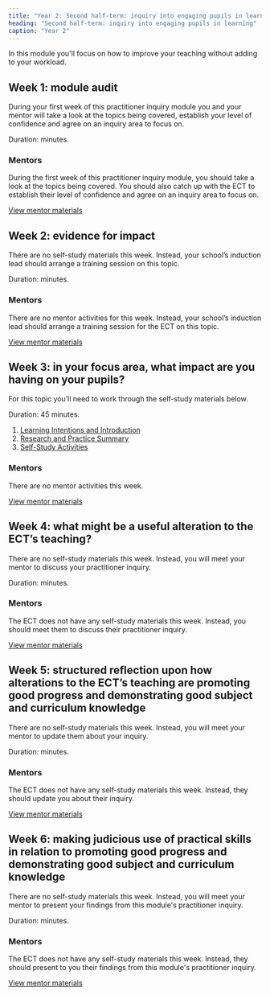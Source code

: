 ```yaml
---
title: "Year 2: Second half-term: inquiry into engaging pupils in learning"
heading: "Second half-term: inquiry into engaging pupils in learning"
caption: "Year 2"
---
```


In this module you'll focus on how to improve your teaching without adding to your workload.

## Week 1: module audit

During your first week of this practitioner inquiry module you and your mentor will take a look at the topics being covered, establish your level of confidence and agree on an inquiry area to focus on.

Duration: minutes.

### Mentors

During the first week of this practitioner inquiry module, you should take a look at the topics being covered. You should also catch up with the ECT to establish their level of confidence and agree on an inquiry area to focus on.

[View mentor materials](/ucl/year-2-inquiry-into-engaging-pupils-in-learning/autumn-week-1-mentor-materials)

## Week 2: evidence for impact

There are no self-study materials this week. Instead, your school’s induction lead should arrange a training session on this topic.

Duration: minutes.

### Mentors

There are no mentor activities for this week. Instead, your school’s induction lead should arrange a training session for the ECT on this topic.

[View mentor materials](/ucl/year-2-inquiry-into-engaging-pupils-in-learning/autumn-week-2-mentor-materials)

## Week 3: in your focus area, what impact are you having on your pupils?

For this topic you’ll need to work through the self-study materials below.

Duration: 45 minutes.

1. [Learning Intentions and Introduction](/ucl/year-2-inquiry-into-engaging-pupils-in-learning/autumn-week-3-ect-learning-intentions-and-introduction)
2. [Research and Practice Summary](/ucl/year-2-inquiry-into-engaging-pupils-in-learning/autumn-week-3-ect-research-and-practice-summary)
3. [Self-Study Activities](/ucl/year-2-inquiry-into-engaging-pupils-in-learning/autumn-week-3-ect-self-study-activities)

### Mentors

There are no mentor activities this week.

[View mentor materials](/ucl/year-2-inquiry-into-engaging-pupils-in-learning/autumn-week-3-mentor-materials)

## Week 4: what might be a useful alteration to the ECT’s teaching?

There are no self-study materials this week. Instead, you will meet your mentor to discuss your practitioner inquiry.

Duration: minutes.

### Mentors

The ECT does not have any self-study materials this week. Instead, you should meet them to discuss their practitioner inquiry.

[View mentor materials](/ucl/year-2-inquiry-into-engaging-pupils-in-learning/autumn-week-4-mentor-materials)

## Week 5: structured reflection upon how alterations to the ECT’s teaching are promoting good progress and demonstrating good subject and curriculum knowledge

There are no self-study materials this week. Instead, you will meet your mentor to update them about your inquiry.

Duration: minutes.

### Mentors

The ECT does not have any self-study materials this week. Instead, they should update you about their inquiry.

[View mentor materials](/ucl/year-2-inquiry-into-engaging-pupils-in-learning/autumn-week-5-mentor-materials)

## Week 6: making judicious use of practical skills in relation to promoting good progress and demonstrating good subject and curriculum knowledge

There are no self-study materials this week. Instead, you will meet your mentor to present your findings from this module's practitioner inquiry.

Duration: minutes.

### Mentors

The ECT does not have any self-study materials this week. Instead, they should present to you their findings from this module's practitioner inquiry.

[View mentor materials](/ucl/year-2-inquiry-into-engaging-pupils-in-learning/autumn-week-6-mentor-materials)
